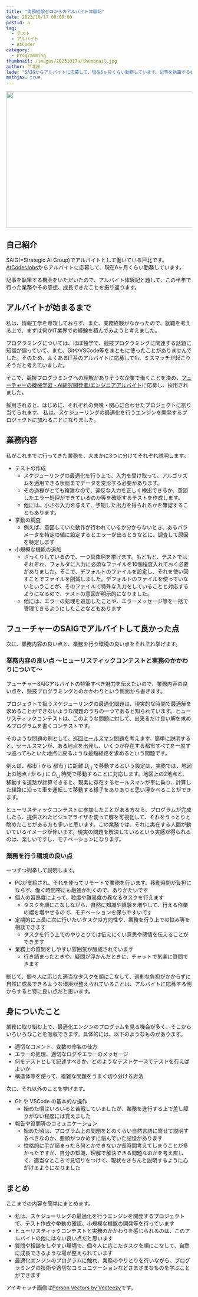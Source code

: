 ```yaml
---
title: "実務経験ゼロからのアルバイト体験記"
date: 2023/10/17 00:00:00
postid: a
tag:
  - テスト
  - アルバイト
  - AtCoder
category:
  - Programming
thumbnail: /images/20231017a/thumbnail.jpg
author: 戸北匠
lede: "SAIGからアルバイトに応募して、現在6ヶ月くらい勤務しています。記事を執筆する機会をいただいたので、アルバイト体験記と題して、この半年で行った業務やその感想、成長できたことを振り返ります。"
mathjax: true
---
```


<img src="/images/20231017a/Pixel_Working_11.jpg" alt="" width="900" height="370">

## 自己紹介

SAIG(=Strategic AI Group)でアルバイトとして働いている戸北です。[AtCoderJobs](https://jobs.atcoder.jp/)からアルバイトに応募して、現在6ヶ月くらい勤務しています。

記事を執筆する機会をいただいたので、アルバイト体験記と題して、この半年で行った業務やその感想、成長できたことを振り返ります。

## アルバイトが始まるまで

私は、情報工学を専攻しておらず、また、実務経験がなかったので、就職を考える上で、まずは何かIT業界での経験を積んでみようと考えました。

プログラミングについては、ほぼ独学で、競技プログラミングに関連する話題に知識が偏っていて、また、GitやVSCode等をまともに使ったことがありませんでした。そのため、よくあるIT系のアルバイトに応募しても、ミスマッチが起こりそうだと考えていました。

そこで、競技プログラミングへの理解がありそうな企業で働くことを決め、[フューチャーの機械学習・AI研究開発者/エンジニアアルバイト](https://jobs.atcoder.jp/offers/11)に応募し、採用されました。

採用されると、はじめに、それぞれの興味・関心に合わせたプロジェクトに割り当てられます。
私は、スケジューリングの最適化を行うエンジンを開発するプロジェクトに加わることになりました。

## 業務内容

私がこれまでに行ってきた業務を、大まかに3つに分けてそれぞれ説明します。

* テストの作成
  * スケジューリングの最適化を行う上で、入力を受け取って、アルゴリズムを適用できる状態までデータを変形する必要があります。
  * その過程がとても複雑なので、違反な入力を正しく検出できるか、意図したエラー処理ができているのか等を確認するテストを作成します。
  * 他には、小さな入力を与えて、予期した出力を得られるかを確認することもあります。
* 挙動の調査
  * 例えば、意図していた動作が行われているか分からないとき、あるパラメータを特定の値に設定するとエラーが出るときなどに、調査して原因を特定します
* 小規模な機能の追加
  * ざっくりしているので、一つ具体例を挙げます。もともと、テストではそれぞれ、フォルダに入力に必須なファイルを10個程度入れておく必要がありました。そこで、デフォルトのファイルを設定し、それを使い回すことでファイルを削減しました。デフォルトのファイルを使っていないということが、そのファイルで特殊な入力をしていることと対応するようになるので、テストの意図が明示的になりました。
  * 他には、エラーの処理を追加したことや、エラーメッセージ等を一括で管理できるようにしたことなどもあります

## フューチャーのSAIGでアルバイトして良かった点

次に、業務内容の良い点と、業務を行う環境の良い点をそれぞれ挙げます。

### 業務内容の良い点 ～ヒューリスティックコンテストと実務のかかわりについて～

フューチャーSAIGアルバイトの特筆すべき魅力を伝えたいので、業務内容の良い点を、競技プログラミングとのかかわりという側面から書きます。

プロジェクトで扱うスケジューリングの最適化問題は、現実的な時間で最適解を求めることができないような問題のうちの一つであると知られています。ヒューリスティックコンテストは、このような問題に対して、出来るだけ良い解を求めるプログラムを書くコンテストです。

そのような問題の例として、[巡回セールスマン問題](https://future-architect.github.io/articles/20211201a/)を考えます。簡単に説明すると、セールスマンが、ある地点を出発し、いくつか存在する都市すべてを一度ずつ巡ってもといた地点に戻るような最短経路を求めるという問題です。

例えば、都市 $i$ から 都市 $j$ に距離 $D_{i, j}$ で移動するという設定は、実務では、地図上の地点 $i$ から $j$ に $D_{i, j}$ 時間で移動することに対応します。地図上の2地点と、移動する道路が計算できると、現実に存在するセールスマンが車に乗り、計算した経路に沿って車を運転して移動する様子をありありと思い浮かべることができます。

ヒューリスティックコンテストに参加したことがある方なら、プログラムが完成したら、提供されたビジュアライザを使って解を可視化して、それをうっとりと眺めたことがある方も多いと思います。この業務では、それに実在する人間が動いているイメージが伴います。現実の問題を解決しているという実感が得られるのは、楽しいですし、モチベーションになります。

### 業務を行う環境の良い点

一つずつ列挙して説明します。

* PCが支給され、それを使ってリモートで業務を行います。移動時間が負担にならず、働く時間帯にも融通が利くので、ありがたいです
* 個人の習熟度によって、粒度や難易度の異なるタスクを行えます
  * タスクを順にこなしながら、自然に知識や経験を増やして、行える作業の幅を増やせるので、モチベーションを保ちやすいです
* 定期的に上長に次に行いたいタスクの方向性や、業務を行う上での悩み等を相談できます
  * タスクを行う上でのやりとりでは伝えにくい意思や感情を伝えることができます
* 業務上の質問をしやすい雰囲気が醸成されています
  * 行き詰まったときや、疑問が浮かんだときに、チャットで気楽に質問できます

総じて、個々人に応じた適当なタスクを順にこなして、過剰な負担がかからずに自然に成長できるような環境が整えられていることは、アルバイトに応募する側からすると特に良い点だと思います。

## 身についたこと

業務に取り組む上で、最適化エンジンのプログラムを見る機会が多く、そこからいろいろなことを吸収できます。具体的には、以下のようなものがあります。

* 適切なコメント、変数の命名の仕方
* エラーの処理、適切なログやエラーのメッセージ
* 何をテストとして記述すべきか、どのようなテストケースでテストを行えばよいか
* 構造体等を使って、複雑な問題をうまく切り分ける方法

次に、それ以外のことを挙げます。

* Git や VSCode の基本的な操作
  * 始めた頃はいろいろと苦戦していましたが、業務を進行する上で差し障りがない程度には覚えました
* 報告や質問等のコミュニケーション
  * 始めた頃は、プログラム上の問題をどのくらい自然言語に寄せて説明するべきなのか、要領がつかめずに悩んでいた記憶があります
  * 性格的に手が詰まったら何とかできないか長時間考えてしまうことが多かったですが、自分の知識、理解で解決できる問題なのかを考え直して、適当なところで見切りをつけて、現状をきちんと説明するように心がけるようになりました

## まとめ

ここまでの内容を簡単にまとめます。

* 私は、スケジューリングの最適化を行うエンジンを開発するプロジェクトで、テスト作成や挙動の確認、小規模な機能の開発等を行っています
* ヒューリスティックコンテストと実務のかかわりを感じられるのは、このアルバイトの他にはない良い点だと思います
* 質問や相談をしやすい環境で、個々人に応じたタスクを順にこなして、自然に成長できるような場が整えられています
* 最適化エンジンのプログラムに触れ、業務のやりとりを行いながら、プログラミングの技術や適切なコミュニケーションなどさまざまなものを学ぶことができます


アイキャッチ画像は<a href="https://www.vecteezy.com/free-vector/person">Person Vectors by Vecteezy</a>です。
